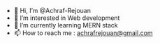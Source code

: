 - 👋 Hi, I’m @Achraf-Rejouan
- 👀 I’m interested in Web development
- 🌱 I’m currently learning MERN stack
- 📫 How to reach me : achrafrejouan@gmail.com

<!---
Achraf-Rejouan/Achraf-Rejouan is a ✨ special ✨ repository because its `README.md` (this file) appears on your GitHub profile.
You can click the Preview link to take a look at your changes.
--->
